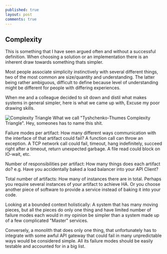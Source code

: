 ```yaml
---
published: true
layout: post
comments: true
---
```



## Complexity

This is something that I have seen argued often and without a successful definition. When choosing a solution or an implementation there is an inherent draw towards something thats simpler.
  
Most people associate simplicity instinctively with several different things, two of the most common are size/quantity and understanding. The latter being rather ambiguous, difficult to define because level of understanding might be different for people with differing experiences.
  
When me and a colleague decided to sit down and distil what makes systems in general simpler, here is what we came up with, Excuse my poor drawing skills.
  
![Complexity Triangle](https://www.lucidchart.com/publicSegments/view/b3dc33b9-1b1f-4f4a-998c-ff02f00fffac/image.png)
What we call "Tyshchenko-Thumes Complexity Triangle". Hey, someones has to name this shit.
  
Failure modes per artifact: How many different ways communication with the interface of that artifact could fail? A function call can throw an exception. A TCP network call could fail, timeout, hang indefinitely, succeed right after a timeout, return unexpected garbage. A file read could block on IO-wait, etc.
  
Number of responsibilities per artifact: How many things does each artifact do? e.g. Have you accidentally baked a load balancer into your API Client?
  
Total number of artifacts: How many of instances there are in total. Perhaps you require several instances of your artifact to achieve HA. Or you choose another piece of software to provide a service instead of baking it into your code.
  
Looking at a bounded context holistically: A system that has many moving pieces, but all the pieces do only one thing and have limited number of failure modes each would in my opinion be simpler than a system made up of a few complicated "Master" services.
  
Conversely, a monolith that does only one thing, that unfortunately has to integrate with some awful API gateway that could fail in many unpredictable ways would be considered simple. All its failure modes should be easily testable and accounted for in a big list.